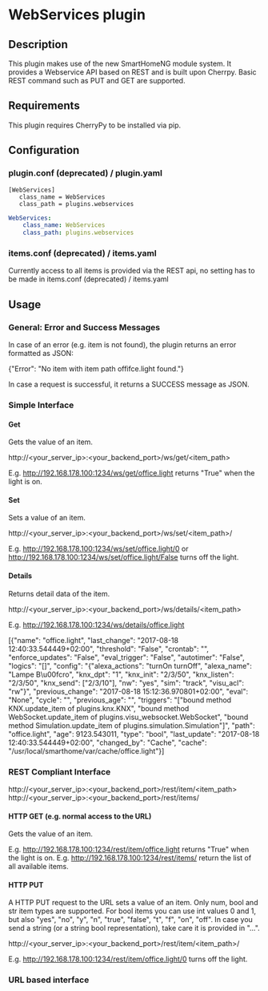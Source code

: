 # WebServices plugin

## Description

This plugin makes use of the new SmartHomeNG module system. It provides a Webservice API based on REST and is 
built upon Cherrpy.
Basic REST command such as PUT and GET are supported.

## Requirements

This plugin requires CherryPy to be installed via pip.

## Configuration

### plugin.conf (deprecated) / plugin.yaml

```
[WebServices]
   class_name = WebServices
   class_path = plugins.webservices
```

```yaml
WebServices:
    class_name: WebServices
    class_path: plugins.webservices
```

### items.conf (deprecated) / items.yaml

Currently access to all items is provided via the REST api, no setting has to be made in items.conf (deprecated) / items.yaml

## Usage

### General: Error and Success Messages

In case of an error (e.g. item is not found), the plugin returns an error formatted as JSON:

{"Error": "No item with item path offifce.light found."}

In case a request is successful, it returns a SUCCESS message as JSON.

### Simple Interface

#### Get

Gets the value of an item.

http://<your_server_ip>:<your_backend_port>/ws/get/<item_path>

E.g. http://192.168.178.100:1234/ws/get/office.light returns "True" when the light is on.

#### Set

Sets a value of an item.

http://<your_server_ip>:<your_backend_port>/ws/set/<item_path>/<value>

E.g. http://192.168.178.100:1234/ws/set/office.light/0 or http://192.168.178.100:1234/ws/set/office.light/False turns off the light.

#### Details

Returns detail data of the item.

http://<your_server_ip>:<your_backend_port>/ws/details/<item_path>

E.g. http://192.168.178.100:1234/ws/details/office.light

[{"name": "office.light", "last_change": "2017-08-18 12:40:33.544449+02:00", "threshold": "False", "crontab": "", 
"enforce_updates": "False", "eval_trigger": "False", "autotimer": "False", "logics": "[]", 
"config": "{\"alexa_actions\": \"turnOn turnOff\", \"alexa_name\": \"Lampe B\\u00fcro\", \"knx_dpt\": \"1\", 
\"knx_init\": \"2/3/50\", \"knx_listen\": \"2/3/50\", \"knx_send\": [\"2/3/10\"], \"nw\": \"yes\", \"sim\": \"track\", 
\"visu_acl\": \"rw\"}", "previous_change": "2017-08-18 15:12:36.970801+02:00", "eval": "None", "cycle": "", 
"previous_age": "", "triggers": "[\"bound method KNX.update_item of plugins.knx.KNX\", 
\"bound method WebSocket.update_item of plugins.visu_websocket.WebSocket\", 
\"bound method Simulation.update_item of plugins.simulation.Simulation\"]", "path": "office.light", "age": 9123.543011, 
"type": "bool", "last_update": "2017-08-18 12:40:33.544449+02:00", "changed_by": "Cache", 
"cache": "/usr/local/smarthome/var/cache/office.light"}]

### REST Compliant Interface

http://<your_server_ip>:<your_backend_port>/rest/item/<item_path>
http://<your_server_ip>:<your_backend_port>/rest/items/

#### HTTP GET (e.g. normal access to the URL)

Gets the value of an item.

E.g. http://192.168.178.100:1234/rest/item/office.light returns "True" when the light is on.
E.g. http://192.168.178.100:1234/rest/items/ return the list of all available items.

#### HTTP PUT

A HTTP PUT request to the URL sets a value of an item. Only num, bool and str item types are supported.
For bool items you can use int values 0 and 1, but also "yes", "no", "y", "n", "true", "false", "t", "f", "on", "off".
In case you send a string (or a string bool representation), take care it is provided in "...".

http://<your_server_ip>:<your_backend_port>/rest/item/<item_path>/<value>

E.g. http://192.168.178.100:1234/rest/item/office.light/0 turns off the light.



### URL based interface